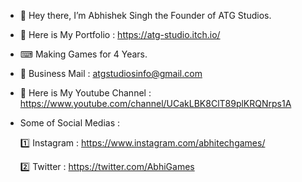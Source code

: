 - 👋 Hey there, I’m Abhishek Singh the Founder of ATG Studios.
- 📂 Here is My Portfolio : https://atg-studio.itch.io/
- ⌨ Making Games for 4 Years.
- 📧 Business Mail : atgstudiosinfo@gmail.com
- 🎥 Here is My Youtube Channel : https://www.youtube.com/channel/UCakLBK8ClT89plKRQNrps1A
- Some of Social Medias : 

  1️⃣ Instagram : https://www.instagram.com/abhitechgames/
  
  2️⃣ Twitter : https://twitter.com/AbhiGames

<!---
abhitechgames/abhitechgames is a ✨ special ✨ repository because its `README.md` (this file) appears on your GitHub profile.
You can click the Preview link to take a look at your changes.
--->
